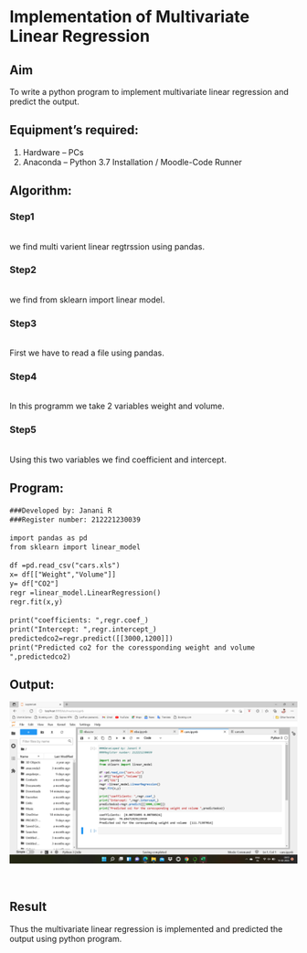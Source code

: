 # Implementation of Multivariate Linear Regression
## Aim
To write a python program to implement multivariate linear regression and predict the output.
## Equipment’s required:
1.	Hardware – PCs
2.	Anaconda – Python 3.7 Installation / Moodle-Code Runner
## Algorithm:
### Step1
<br>we find multi varient linear regtrssion using pandas.

### Step2
<br>we find from sklearn import linear model.

### Step3
<br>First we have to read a file using pandas.

### Step4
<br>In this programm we take 2 variables weight and volume.

### Step5
<br>Using this two variables we find coefficient and intercept.

## Program:
```
###Developed by: Janani R
###Register number: 212221230039

import pandas as pd
from sklearn import linear_model

df =pd.read_csv("cars.xls")
x= df[["Weight","Volume"]]
y= df["CO2"]
regr =linear_model.LinearRegression()
regr.fit(x,y)

print("coefficients: ",regr.coef_)
print("Intercept: ",regr.intercept_)
predictedco2=regr.predict([[3000,1200]])
print("Predicted co2 for the coressponding weight and volume ",predictedco2)

```
## Output:
![multivariate](./cars.png)

<br>

## Result
Thus the multivariate linear regression is implemented and predicted the output using python program.